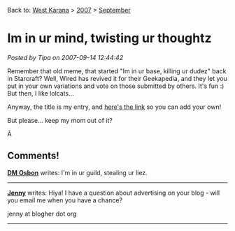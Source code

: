 Back to: [West Karana](/posts/westkarana.md) > [2007](/posts/2007/westkarana.md) > [September](./westkarana.md)
# Im in ur mind, twisting ur thoughtz

*Posted by Tipa on 2007-09-14 12:44:42*

Remember that old meme, that started "Im in ur base, killing ur dudez" back in Starcraft? Well, Wired has revived it for their Geekapedia, and they let you put in your own variations and vote on those submitted by others. It's fun :) But then, I like lolcats...

Anyway, the title is my entry, and [here's the link](http://www.wired.com/culture/geekipedia/magazine/geekipedia/im_in_ur) so you can add your own!

But please... keep my mom out of it?

Â 
## Comments!

**[DM Osbon](http://sweetflag.wordpress.com)** writes: I'm in ur guild, stealing ur liez.

---

**[Jenny](http://www.blogherads.com)** writes: Hiya! I have a question about advertising on your blog - will you email me when you have a chance?

jenny at blogher dot org

---

